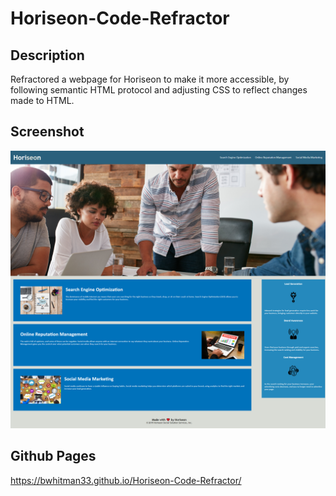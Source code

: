 # Horiseon-Code-Refractor

## Description
Refractored a webpage for Horiseon to make it more accessible, by following semantic HTML protocol and adjusting CSS to reflect changes made to HTML.
<br>
## Screenshot
<img src="assets\images\HoriseonScreenshot.png">
<br>

## Github Pages
<a href="https://bwhitman33.github.io/Horiseon-Code-Refractor/"> https://bwhitman33.github.io/Horiseon-Code-Refractor/
</a>
